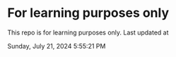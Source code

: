 # For learning purposes only
This repo is for learning purposes only.
Last updated at

Sunday, July 21, 2024 5:55:21 PM

